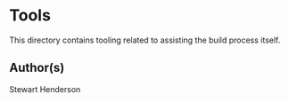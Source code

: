 # Tools

This directory contains tooling related to assisting the build process itself.

## Author(s)

Stewart Henderson